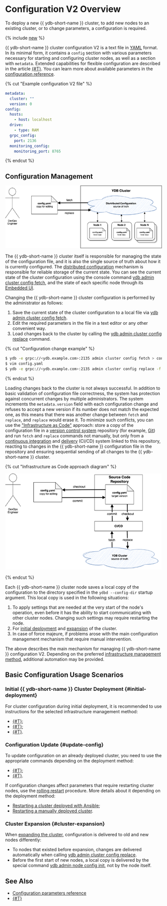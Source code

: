 # Configuration V2 Overview

To deploy a new {{ ydb-short-name }} cluster, to add new nodes to an existing cluster, or to change parameters, a configuration is required.

{% include [new](../_includes/configuration-version-note.md) %}

{{ ydb-short-name }} cluster configuration V2 is a text file in [YAML](https://en.wikipedia.org/wiki/YAML) format. In its minimal form, it contains a `config` section with various parameters necessary for starting and configuring cluster nodes, as well as a section with `metadata`. Extended capabilities for flexible configuration are described in the article [{#T}](dynamic-config-selectors.md). You can learn more about available parameters in the [configuration reference](config-settings.md).

{% cut "Example configuration V2 file" %}

```yaml
metadata:
  cluster: ""
  version: 0
config:
  hosts:
    - host: localhost
  drive:
    - type: RAM
  grpc_config:
    port: 2136
  monitoring_config:
    monitoring_port: 8765
```

{% endcut %}

## Configuration Management

![High-level overview of configuration V2 management](_assets/config-v2-overview.png)

The {{ ydb-short-name }} cluster itself is responsible for managing the state of the configuration file, and it is also the single source of truth about how it is currently configured. The [distributed configuration](../../../concepts/glossary.md#distributed-configuration) mechanism is responsible for reliable storage of the current state. You can see the current state of the cluster configuration using the console command [ydb admin cluster config fetch](../../../reference/ydb-cli/commands/configuration/cluster/fetch.md), and the state of each specific node through its [Embedded UI](../../../reference/embedded-ui/index.md).

Changing the {{ ydb-short-name }} cluster configuration is performed by the administrator as follows:

1. Save the current state of the cluster configuration to a local file via [ydb admin cluster config fetch](../../../reference/ydb-cli/commands/configuration/cluster/fetch.md).
2. Edit the required parameters in the file in a text editor or any other convenient way.
3. Load changes back to the cluster by calling the [ydb admin cluster config replace](../../../reference/ydb-cli/commands/configuration/cluster/replace.md) command.

{% cut "Configuration change example" %}

```bash
$ ydb -e grpc://<ydb.example.com>:2135 admin cluster config fetch > config.yaml     # 1
$ vim config.yaml                                                                   # 2
$ ydb -e grpc://<ydb.example.com>:2135 admin cluster config replace -f config.yaml  # 3
```

{% endcut %}

Loading changes back to the cluster is not always successful. In addition to basic validation of configuration file correctness, the system has protection against concurrent changes by multiple administrators. The system increments the `metadata.version` field with each configuration change and refuses to accept a new version if its number does not match the expected one, as this means that there was another change between `fetch` and `replace`, and `replace` would erase it. To minimize such conflicts, you can use the ["Infrastructure as Code"](https://en.wikipedia.org/wiki/Infrastructure_as_code) approach: store a copy of the configuration file in a [version control system](https://en.wikipedia.org/wiki/Version_control) repository (for example, [Git](https://git-scm.com/)) and run `fetch` and `replace` commands not manually, but only from a [continuous integration](https://en.wikipedia.org/wiki/Continuous_integration) and [delivery](https://en.wikipedia.org/wiki/Continuous_delivery) (CI/CD) system linked to this repository, reacting to changes in the {{ ydb-short-name }} configuration file in the repository and ensuring sequential sending of all changes to the {{ ydb-short-name }} cluster.

{% cut "Infrastructure as Code approach diagram" %}

![Infrastructure as Code approach diagram](_assets/config-v2-iac.png)

{% endcut %}

Each {{ ydb-short-name }} cluster node saves a local copy of the configuration to the directory specified in the `ydbd --config-dir` startup argument. This local copy is used in the following situations:

1. To apply settings that are needed at the very start of the node's operation, even before it has the ability to start communicating with other cluster nodes. Changing such settings may require restarting the node.
2. For [initial deployment](#initial-deployment) and [expansion](#cluster-expansion) of the cluster.
3. In case of force majeure, if problems arose with the main configuration management mechanism that require manual intervention.

The above describes the main mechanism for managing {{ ydb-short-name }} configuration V2. Depending on the preferred [infrastructure management method](../../deployment-options/index.md), additional automation may be provided.

## Basic Configuration Usage Scenarios

### Initial {{ ydb-short-name }} Cluster Deployment {#initial-deployment}

For cluster configuration during initial deployment, it is recommended to use instructions for the selected infrastructure management method:

- [{#T}](../../deployment-options/ansible/initial-deployment.md);
- [{#T}](../../deployment-options/kubernetes/initial-deployment.md);
- [{#T}](../../deployment-options/manual/initial-deployment.md).

### Configuration Update {#update-config}

To update configuration on an already deployed cluster, you need to use the appropriate commands depending on the deployment method:

- [{#T}](../../deployment-options/ansible/update-config.md);
- [{#T}](../../deployment-options/manual/update-config.md).

If configuration changes affect parameters that require restarting cluster nodes, use the [rolling restart](../../../reference/ydbops/rolling-restart-scenario.md) procedure. More details about it depending on the deployment method:

- [Restarting a cluster deployed with Ansible](../../deployment-options/ansible/restart.md);
- [Restarting a manually deployed cluster](../../../reference/ydbops/rolling-restart-scenario.md).

### Cluster Expansion {#cluster-expansion}

When [expanding the cluster](cluster-expansion.md), configuration is delivered to old and new nodes differently:

- To nodes that existed before expansion, changes are delivered automatically when calling [ydb admin cluster config replace](../../../reference/ydb-cli/commands/configuration/cluster/replace.md).
- Before the first start of new nodes, a local copy is delivered by the special command [ydb admin node config init](../../../reference/ydb-cli/commands/configuration/node/init.md), not by the node itself.

## See Also

* [Configuration parameters reference](config-settings.md)
* [{#T}](../compare-configs.md)
